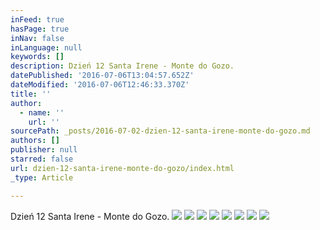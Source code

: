 ```yaml
---
inFeed: true
hasPage: true
inNav: false
inLanguage: null
keywords: []
description: Dzień 12 Santa Irene - Monte do Gozo.
datePublished: '2016-07-06T13:04:57.652Z'
dateModified: '2016-07-06T12:46:33.370Z'
title: ''
author:
  - name: ''
    url: ''
sourcePath: _posts/2016-07-02-dzien-12-santa-irene-monte-do-gozo.md
authors: []
publisher: null
starred: false
url: dzien-12-santa-irene-monte-do-gozo/index.html
_type: Article

---
```

Dzień 12 Santa Irene - Monte do Gozo.
![](https://the-grid-user-content.s3-us-west-2.amazonaws.com/8dfb63ef-d486-4408-b782-3c5b9eafa649.jpg)
![](https://the-grid-user-content.s3-us-west-2.amazonaws.com/5a8213aa-0831-4ca4-8f2a-a01f57e812d3.jpg)
![](https://the-grid-user-content.s3-us-west-2.amazonaws.com/cd1f23e1-c98c-4057-8d5f-3e818f95bac1.jpg)
![](https://the-grid-user-content.s3-us-west-2.amazonaws.com/c88440ad-f612-454f-bc6f-4c20d69a55a3.jpg)
![](https://the-grid-user-content.s3-us-west-2.amazonaws.com/6bc1e2c7-0e59-400b-bdfc-c7af87e0c57a.jpg)
![](https://the-grid-user-content.s3-us-west-2.amazonaws.com/05643783-83c2-4ec7-8724-d8cc3886c5d3.jpg)
![](https://the-grid-user-content.s3-us-west-2.amazonaws.com/40b24dbf-f507-468a-b944-a65c58ca7aed.jpg)
![](https://the-grid-user-content.s3-us-west-2.amazonaws.com/3a9496cb-6895-4df3-b41b-603d69661916.jpg)